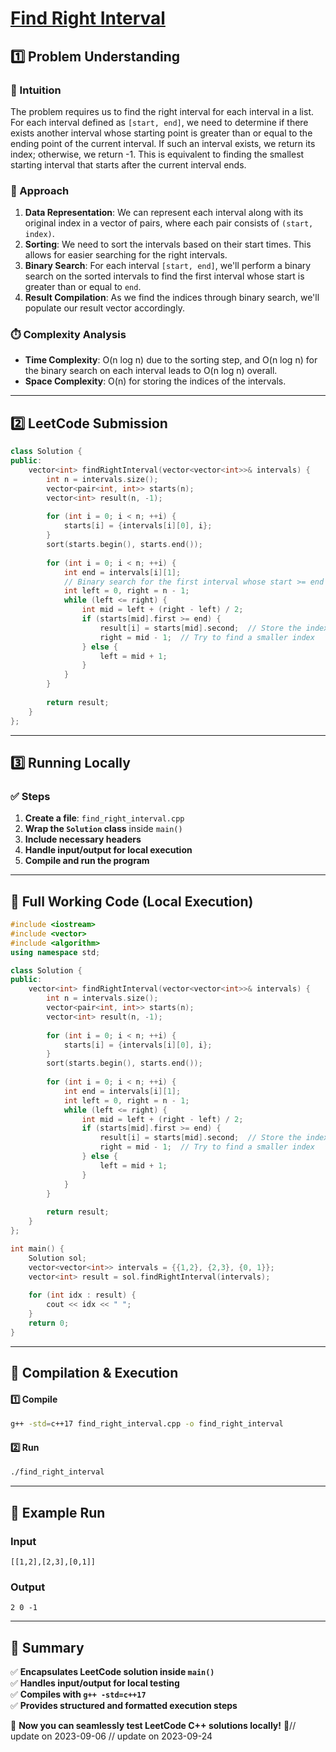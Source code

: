 # **[Find Right Interval](https://leetcode.com/problems/find-right-interval/description/)**  

## **1️⃣ Problem Understanding**  
### **📌 Intuition**  
The problem requires us to find the right interval for each interval in a list. For each interval defined as `[start, end]`, we need to determine if there exists another interval whose starting point is greater than or equal to the ending point of the current interval. If such an interval exists, we return its index; otherwise, we return -1. This is equivalent to finding the smallest starting interval that starts after the current interval ends.  

### **🚀 Approach**  
1. **Data Representation**: We can represent each interval along with its original index in a vector of pairs, where each pair consists of `(start, index)`.
2. **Sorting**: We need to sort the intervals based on their start times. This allows for easier searching for the right intervals.
3. **Binary Search**: For each interval `[start, end]`, we'll perform a binary search on the sorted intervals to find the first interval whose start is greater than or equal to `end`.
4. **Result Compilation**: As we find the indices through binary search, we'll populate our result vector accordingly.

### **⏱️ Complexity Analysis**  
- **Time Complexity**: O(n log n) due to the sorting step, and O(n log n) for the binary search on each interval leads to O(n log n) overall.  
- **Space Complexity**: O(n) for storing the indices of the intervals.

---  

## **2️⃣ LeetCode Submission**  
```cpp
class Solution {
public:
    vector<int> findRightInterval(vector<vector<int>>& intervals) {
        int n = intervals.size();
        vector<pair<int, int>> starts(n);
        vector<int> result(n, -1);
        
        for (int i = 0; i < n; ++i) {
            starts[i] = {intervals[i][0], i};
        }
        sort(starts.begin(), starts.end());
        
        for (int i = 0; i < n; ++i) {
            int end = intervals[i][1];
            // Binary search for the first interval whose start >= end
            int left = 0, right = n - 1;
            while (left <= right) {
                int mid = left + (right - left) / 2;
                if (starts[mid].first >= end) {
                    result[i] = starts[mid].second;  // Store the index
                    right = mid - 1;  // Try to find a smaller index
                } else {
                    left = mid + 1;
                }
            }
        }
        
        return result;
    }
};
```  

---  

## **3️⃣ Running Locally**  
### **✅ Steps**  
1. **Create a file**: `find_right_interval.cpp`  
2. **Wrap the `Solution` class** inside `main()`  
3. **Include necessary headers**  
4. **Handle input/output for local execution**  
5. **Compile and run the program**  

---  

## **📝 Full Working Code (Local Execution)**  
```cpp
#include <iostream>
#include <vector>
#include <algorithm>
using namespace std;

class Solution {
public:
    vector<int> findRightInterval(vector<vector<int>>& intervals) {
        int n = intervals.size();
        vector<pair<int, int>> starts(n);
        vector<int> result(n, -1);
        
        for (int i = 0; i < n; ++i) {
            starts[i] = {intervals[i][0], i};
        }
        sort(starts.begin(), starts.end());
        
        for (int i = 0; i < n; ++i) {
            int end = intervals[i][1];
            int left = 0, right = n - 1;
            while (left <= right) {
                int mid = left + (right - left) / 2;
                if (starts[mid].first >= end) {
                    result[i] = starts[mid].second;  // Store the index
                    right = mid - 1;  // Try to find a smaller index
                } else {
                    left = mid + 1;
                }
            }
        }
        
        return result;
    }
};

int main() {
    Solution sol;
    vector<vector<int>> intervals = {{1,2}, {2,3}, {0, 1}};
    vector<int> result = sol.findRightInterval(intervals);
    
    for (int idx : result) {
        cout << idx << " ";
    }
    return 0;
}
```  

---  

## **🔧 Compilation & Execution**  
#### **1️⃣ Compile**  
```bash
g++ -std=c++17 find_right_interval.cpp -o find_right_interval
```  

#### **2️⃣ Run**  
```bash
./find_right_interval
```  

---  

## **🎯 Example Run**  
### **Input**  
```
[[1,2],[2,3],[0,1]]
```  
### **Output**  
```
2 0 -1 
```  

---  

## **📌 Summary**  
✅ **Encapsulates LeetCode solution inside `main()`**  
✅ **Handles input/output for local testing**  
✅ **Compiles with `g++ -std=c++17`**  
✅ **Provides structured and formatted execution steps**  

🚀 **Now you can seamlessly test LeetCode C++ solutions locally!** 🚀// update on 2023-09-06
// update on 2023-09-24
